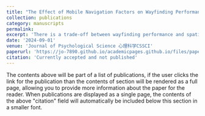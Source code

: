 ```yaml
---
title: "The Effect of Mobile Navigation Factors on Wayfinding Performance and Spatial Knowledge Acquisition"
collection: publications
category: manuscripts
permalink:
excerpt: 'There is a trade-off between wayfinding performance and spatial knowledge acquisition. To address this trade-off, this study aims to investigate which combination of navigation factors best supports spatial knowledge acquisition. Previous researches have limitations.'
date: '2024-09-01'
venue: 'Journal of Psychological Science 心理科学CSSCI'
paperurl: 'https://jo-7890.github.io/academicpages.github.io/files/paper1.pdf'
citation: 'Currently accepted and not published'
---
```


The contents above will be part of a list of publications, if the user clicks the link for the publication than the contents of section will be rendered as a full page, allowing you to provide more information about the paper for the reader. When publications are displayed as a single page, the contents of the above "citation" field will automatically be included below this section in a smaller font.

